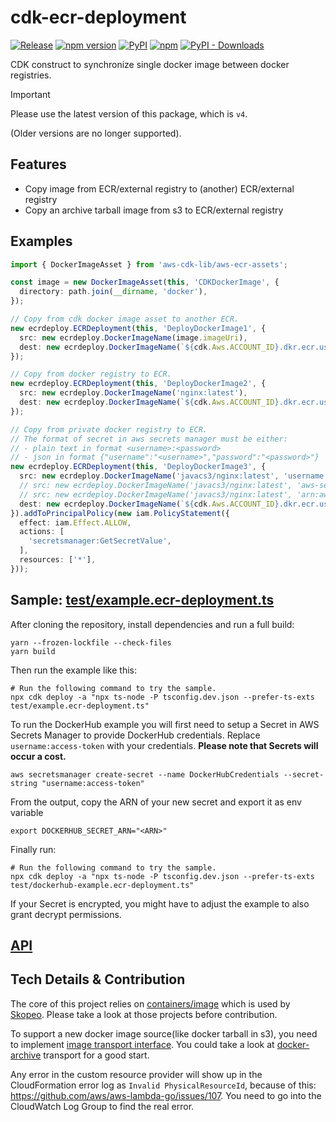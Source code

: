 # cdk-ecr-deployment

[![Release](https://github.com/cdklabs/cdk-ecr-deployment/actions/workflows/release.yml/badge.svg)](https://github.com/cdklabs/cdk-ecr-deployment/actions/workflows/release.yml)
[![npm version](https://img.shields.io/npm/v/cdk-ecr-deployment)](https://www.npmjs.com/package/cdk-ecr-deployment)
[![PyPI](https://img.shields.io/pypi/v/cdk-ecr-deployment)](https://pypi.org/project/cdk-ecr-deployment)
[![npm](https://img.shields.io/npm/dw/cdk-ecr-deployment?label=npm%20downloads)](https://www.npmjs.com/package/cdk-ecr-deployment)
[![PyPI - Downloads](https://img.shields.io/pypi/dw/cdk-ecr-deployment?label=pypi%20downloads)](https://pypi.org/project/cdk-ecr-deployment)

CDK construct to synchronize single docker image between docker registries.

> [!IMPORTANT]
>
> Please use the latest version of this package, which is `v4`.
>
> (Older versions are no longer supported).

## Features

- Copy image from ECR/external registry to (another) ECR/external registry
- Copy an archive tarball image from s3 to ECR/external registry

## Examples

```ts
import { DockerImageAsset } from 'aws-cdk-lib/aws-ecr-assets';

const image = new DockerImageAsset(this, 'CDKDockerImage', {
  directory: path.join(__dirname, 'docker'),
});

// Copy from cdk docker image asset to another ECR.
new ecrdeploy.ECRDeployment(this, 'DeployDockerImage1', {
  src: new ecrdeploy.DockerImageName(image.imageUri),
  dest: new ecrdeploy.DockerImageName(`${cdk.Aws.ACCOUNT_ID}.dkr.ecr.us-west-2.amazonaws.com/my-nginx:latest`),
});

// Copy from docker registry to ECR.
new ecrdeploy.ECRDeployment(this, 'DeployDockerImage2', {
  src: new ecrdeploy.DockerImageName('nginx:latest'),
  dest: new ecrdeploy.DockerImageName(`${cdk.Aws.ACCOUNT_ID}.dkr.ecr.us-west-2.amazonaws.com/my-nginx2:latest`),
});

// Copy from private docker registry to ECR.
// The format of secret in aws secrets manager must be either:
// - plain text in format <username>:<password>
// - json in format {"username":"<username>","password":"<password>"}
new ecrdeploy.ECRDeployment(this, 'DeployDockerImage3', {
  src: new ecrdeploy.DockerImageName('javacs3/nginx:latest', 'username:password'),
  // src: new ecrdeploy.DockerImageName('javacs3/nginx:latest', 'aws-secrets-manager-secret-name'),
  // src: new ecrdeploy.DockerImageName('javacs3/nginx:latest', 'arn:aws:secretsmanager:us-west-2:000000000000:secret:id'),
  dest: new ecrdeploy.DockerImageName(`${cdk.Aws.ACCOUNT_ID}.dkr.ecr.us-west-2.amazonaws.com/my-nginx3:latest`),
}).addToPrincipalPolicy(new iam.PolicyStatement({
  effect: iam.Effect.ALLOW,
  actions: [
    'secretsmanager:GetSecretValue',
  ],
  resources: ['*'],
}));
```

## Sample: [test/example.ecr-deployment.ts](./test/example.ecr-deployment.ts)

After cloning the repository, install dependencies and run a full build:

```console
yarn --frozen-lockfile --check-files
yarn build
```

Then run the example like this:

```shell
# Run the following command to try the sample.
npx cdk deploy -a "npx ts-node -P tsconfig.dev.json --prefer-ts-exts test/example.ecr-deployment.ts"
```

To run the DockerHub example you will first need to setup a Secret in AWS Secrets Manager to provide DockerHub credentials.
Replace `username:access-token` with your credentials.
**Please note that Secrets will occur a cost.**

```console
aws secretsmanager create-secret --name DockerHubCredentials --secret-string "username:access-token"
```

From the output, copy the ARN of your new secret and export it as env variable

```console
export DOCKERHUB_SECRET_ARN="<ARN>"
```

Finally run:

```shell
# Run the following command to try the sample.
npx cdk deploy -a "npx ts-node -P tsconfig.dev.json --prefer-ts-exts test/dockerhub-example.ecr-deployment.ts"
```

If your Secret is encrypted, you might have to adjust the example to also grant decrypt permissions.

## [API](./API.md)

## Tech Details & Contribution

The core of this project relies on [containers/image](https://github.com/containers/image) which is used by [Skopeo](https://github.com/containers/skopeo).
Please take a look at those projects before contribution.

To support a new docker image source(like docker tarball in s3), you need to implement [image transport interface](https://github.com/containers/image/blob/master/types/types.go). You could take a look at [docker-archive](https://github.com/containers/image/blob/ccb87a8d0f45cf28846e307eb0ec2b9d38a458c2/docker/archive/transport.go) transport for a good start.

Any error in the custom resource provider will show up in the CloudFormation error log as `Invalid PhysicalResourceId`, because of this: <https://github.com/aws/aws-lambda-go/issues/107>. You need to go into the CloudWatch Log Group to find the real error.
